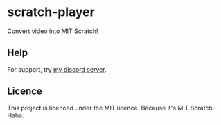 # scratch-player
Convert video into MIT Scratch!

## Help
For support, try [my discord server](https://discordapp.com/invite/wHgdmf4).

## Licence
This project is licenced under the MIT licence. Because it's MIT Scratch. Haha.
